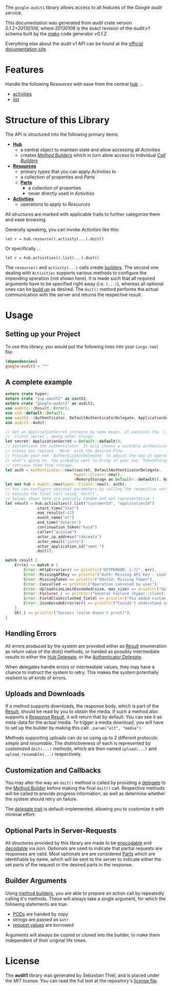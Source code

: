 <!---
DO NOT EDIT !
This file was generated automatically from 'src/mako/api/README.md.mako'
DO NOT EDIT !
-->
The `google-audit1` library allows access to all features of the *Google audit* service.

This documentation was generated from *audit* crate version *0.1.2+20130108*, where *20130108* is the exact revision of the *audit:v1* schema built by the [mako](http://www.makotemplates.org/) code generator *v0.1.2*.

Everything else about the *audit* *v1* API can be found at the
[official documentation site](https://developers.google.com/google-apps/admin-audit/get_started).
# Features

Handle the following *Resources* with ease from the central [hub](http://byron.github.io/google-apis-rs/google-audit1/struct.Audit.html) ... 

* [activities](http://byron.github.io/google-apis-rs/google-audit1/struct.Activity.html)
 * [*list*](http://byron.github.io/google-apis-rs/google-audit1/struct.ActivityListCall.html)




# Structure of this Library

The API is structured into the following primary items:

* **[Hub](http://byron.github.io/google-apis-rs/google-audit1/struct.Audit.html)**
    * a central object to maintain state and allow accessing all *Activities*
    * creates [*Method Builders*](http://byron.github.io/google-apis-rs/google-audit1/trait.MethodsBuilder.html) which in turn
      allow access to individual [*Call Builders*](http://byron.github.io/google-apis-rs/google-audit1/trait.CallBuilder.html)
* **[Resources](http://byron.github.io/google-apis-rs/google-audit1/trait.Resource.html)**
    * primary types that you can apply *Activities* to
    * a collection of properties and *Parts*
    * **[Parts](http://byron.github.io/google-apis-rs/google-audit1/trait.Part.html)**
        * a collection of properties
        * never directly used in *Activities*
* **[Activities](http://byron.github.io/google-apis-rs/google-audit1/trait.CallBuilder.html)**
    * operations to apply to *Resources*

All *structures* are marked with applicable traits to further categorize them and ease browsing.

Generally speaking, you can invoke *Activities* like this:

```Rust,ignore
let r = hub.resource().activity(...).doit()
```

Or specifically ...

```ignore
let r = hub.activities().list(...).doit()
```

The `resource()` and `activity(...)` calls create [builders][builder-pattern]. The second one dealing with `Activities` 
supports various methods to configure the impending operation (not shown here). It is made such that all required arguments have to be 
specified right away (i.e. `(...)`), whereas all optional ones can be [build up][builder-pattern] as desired.
The `doit()` method performs the actual communication with the server and returns the respective result.

# Usage

## Setting up your Project

To use this library, you would put the following lines into your `Cargo.toml` file:

```toml
[dependencies]
google-audit1 = "*"
```

## A complete example

```Rust
extern crate hyper;
extern crate "yup-oauth2" as oauth2;
extern crate "google-audit1" as audit1;
use audit1::{Result, Error};
use std::default::Default;
use oauth2::{Authenticator, DefaultAuthenticatorDelegate, ApplicationSecret, MemoryStorage};
use audit1::Audit;

// Get an ApplicationSecret instance by some means. It contains the `client_id` and 
// `client_secret`, among other things.
let secret: ApplicationSecret = Default::default();
// Instantiate the authenticator. It will choose a suitable authentication flow for you, 
// unless you replace  `None` with the desired Flow.
// Provide your own `AuthenticatorDelegate` to adjust the way it operates and get feedback about 
// what's going on. You probably want to bring in your own `TokenStorage` to persist tokens and
// retrieve them from storage.
let auth = Authenticator::new(&secret, DefaultAuthenticatorDelegate,
                              hyper::Client::new(),
                              <MemoryStorage as Default>::default(), None);
let mut hub = Audit::new(hyper::Client::new(), auth);
// You can configure optional parameters by calling the respective setters at will, and
// execute the final call using `doit()`.
// Values shown here are possibly random and not representative !
let result = hub.activities().list("customerId", "applicationId")
             .start_time("Stet")
             .max_results(-42)
             .event_name("et")
             .end_time("dolores")
             .continuation_token("kasd")
             .caller("accusam")
             .actor_ip_address("takimata")
             .actor_email("justo")
             .actor_application_id("amet.")
             .doit();

match result {
    Err(e) => match e {
        Error::HttpError(err) => println!("HTTPERROR: {:?}", err),
        Error::MissingAPIKey => println!("Auth: Missing API Key - used if there are no scopes"),
        Error::MissingToken => println!("OAuth2: Missing Token"),
        Error::Cancelled => println!("Operation canceled by user"),
        Error::UploadSizeLimitExceeded(size, max_size) => println!("Upload size too big: {} of {}", size, max_size),
        Error::Failure(_) => println!("General Failure (hyper::client::Response doesn't print)"),
        Error::FieldClash(clashed_field) => println!("You added custom parameter which is part of builder: {:?}", clashed_field),
        Error::JsonDecodeError(err) => println!("Couldn't understand server reply - maybe API needs update: {:?}", err),
    },
    Ok(_) => println!("Success (value doesn't print)"),
}

```
## Handling Errors

All errors produced by the system are provided either as [Result](http://byron.github.io/google-apis-rs/google-audit1/enum.Result.html) enumeration as return value of 
the doit() methods, or handed as possibly intermediate results to either the 
[Hub Delegate](http://byron.github.io/google-apis-rs/google-audit1/trait.Delegate.html), or the [Authenticator Delegate](http://byron.github.io/google-apis-rs/google-audit1/../yup-oauth2/trait.AuthenticatorDelegate.html).

When delegates handle errors or intermediate values, they may have a chance to instruct the system to retry. This 
makes the system potentially resilient to all kinds of errors.

## Uploads and Downloads
If a method supports downloads, the response body, which is part of the [Result](http://byron.github.io/google-apis-rs/google-audit1/enum.Result.html), should be
read by you to obtain the media.
If such a method also supports a [Response Result](http://byron.github.io/google-apis-rs/google-audit1/trait.ResponseResult.html), it will return that by default.
You can see it as meta-data for the actual media. To trigger a media download, you will have to set up the builder by making
this call: `.param("alt", "media")`.

Methods supporting uploads can do so using up to 2 different protocols: 
*simple* and *resumable*. The distinctiveness of each is represented by customized 
`doit(...)` methods, which are then named `upload(...)` and `upload_resumable(...)` respectively.

## Customization and Callbacks

You may alter the way an `doit()` method is called by providing a [delegate](http://byron.github.io/google-apis-rs/google-audit1/trait.Delegate.html) to the 
[Method Builder](http://byron.github.io/google-apis-rs/google-audit1/trait.CallBuilder.html) before making the final `doit()` call. 
Respective methods will be called to provide progress information, as well as determine whether the system should 
retry on failure.

The [delegate trait](http://byron.github.io/google-apis-rs/google-audit1/trait.Delegate.html) is default-implemented, allowing you to customize it with minimal effort.

## Optional Parts in Server-Requests

All structures provided by this library are made to be [enocodable](http://byron.github.io/google-apis-rs/google-audit1/trait.RequestValue.html) and 
[decodable](http://byron.github.io/google-apis-rs/google-audit1/trait.ResponseResult.html) via *json*. Optionals are used to indicate that partial requests are responses 
are valid.
Most optionals are are considered [Parts](http://byron.github.io/google-apis-rs/google-audit1/trait.Part.html) which are identifiable by name, which will be sent to 
the server to indicate either the set parts of the request or the desired parts in the response.

## Builder Arguments

Using [method builders](http://byron.github.io/google-apis-rs/google-audit1/trait.CallBuilder.html), you are able to prepare an action call by repeatedly calling it's methods.
These will always take a single argument, for which the following statements are true.

* [PODs][wiki-pod] are handed by copy
* strings are passed as `&str`
* [request values](http://byron.github.io/google-apis-rs/google-audit1/trait.RequestValue.html) are borrowed

Arguments will always be copied or cloned into the builder, to make them independent of their original life times.

[wiki-pod]: http://en.wikipedia.org/wiki/Plain_old_data_structure
[builder-pattern]: http://en.wikipedia.org/wiki/Builder_pattern
[google-go-api]: https://github.com/google/google-api-go-client

# License
The **audit1** library was generated by Sebastian Thiel, and is placed 
under the *MIT* license.
You can read the full text at the repository's [license file][repo-license].

[repo-license]: https://github.com/Byron/google-apis-rs/LICENSE.md
